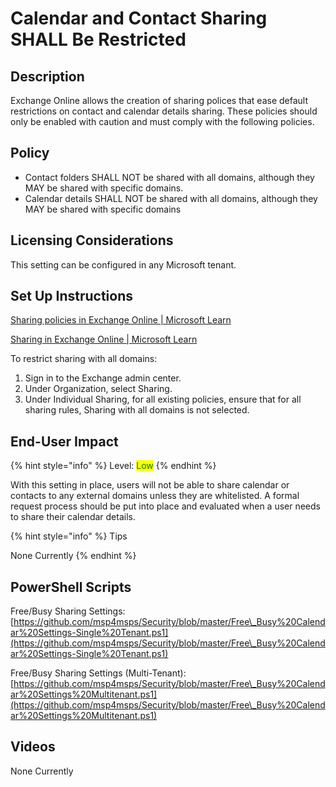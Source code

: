 # Calendar and Contact Sharing SHALL Be Restricted

## Description

Exchange Online allows the creation of sharing polices that ease default restrictions on contact and calendar details sharing. These policies should only be enabled with caution and must comply with the following policies.

## Policy

* Contact folders SHALL NOT be shared with all domains, although they MAY be shared with specific domains.
* Calendar details SHALL NOT be shared with all domains, although they MAY be shared with specific domains

## Licensing Considerations

This setting can be configured in any Microsoft tenant.

## Set Up Instructions

[Sharing policies in Exchange Online | Microsoft Learn](https://learn.microsoft.com/en-us/exchange/sharing/sharing-policies/sharing-policies)

[Sharing in Exchange Online | Microsoft Learn](https://learn.microsoft.com/en-us/exchange/sharing/sharing)

To restrict sharing with all domains:

1. Sign in to the Exchange admin center.
2. Under Organization, select Sharing.
3. Under Individual Sharing, for all existing policies, ensure that for all sharing rules, Sharing with all domains is not selected.

## End-User Impact

{% hint style="info" %}
Level: <mark style="color:green;">Low</mark>
{% endhint %}

With this setting in place, users will not be able to share calendar or contacts to any external domains unless they are whitelisted. A formal request process should be put into place and evaluated when a user needs to share their calendar details.



{% hint style="info" %}
Tips

None Currently
{% endhint %}

## PowerShell Scripts

Free/Busy Sharing Settings: [https://github.com/msp4msps/Security/blob/master/Free\_Busy%20Calendar%20Settings-Single%20Tenant.ps1](https://github.com/msp4msps/Security/blob/master/Free\_Busy%20Calendar%20Settings-Single%20Tenant.ps1)

Free/Busy Sharing Settings (Multi-Tenant): [https://github.com/msp4msps/Security/blob/master/Free\_Busy%20Calendar%20Settings%20Multitenant.ps1](https://github.com/msp4msps/Security/blob/master/Free\_Busy%20Calendar%20Settings%20Multitenant.ps1)

## Videos

None Currently
